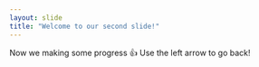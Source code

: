 ```yaml
---
layout: slide
title: "Welcome to our second slide!"
---
```

Now we making some progress 👍
Use the left arrow to go back!
